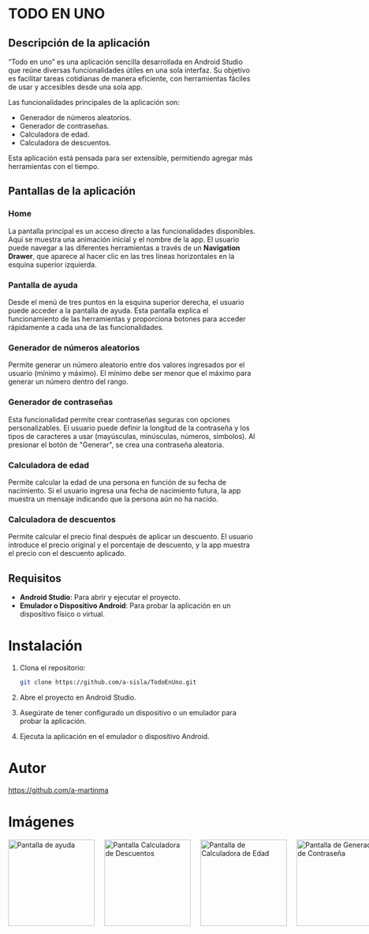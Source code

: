 # TODO EN UNO

## Descripción de la aplicación

“Todo en uno” es una aplicación sencilla desarrollada en Android Studio que reúne diversas funcionalidades útiles en una sola interfaz. Su objetivo es facilitar tareas cotidianas de manera eficiente, con herramientas fáciles de usar y accesibles desde una sola app.

Las funcionalidades principales de la aplicación son:

- Generador de números aleatorios.
- Generador de contraseñas.
- Calculadora de edad.
- Calculadora de descuentos.

Esta aplicación está pensada para ser extensible, permitiendo agregar más herramientas con el tiempo.

## Pantallas de la aplicación

### Home
La pantalla principal es un acceso directo a las funcionalidades disponibles. Aquí se muestra una animación inicial y el nombre de la app. El usuario puede navegar a las diferentes herramientas a través de un **Navigation Drawer**, que aparece al hacer clic en las tres líneas horizontales en la esquina superior izquierda.

### Pantalla de ayuda
Desde el menú de tres puntos en la esquina superior derecha, el usuario puede acceder a la pantalla de ayuda. Esta pantalla explica el funcionamiento de las herramientas y proporciona botones para acceder rápidamente a cada una de las funcionalidades.

### Generador de números aleatorios
Permite generar un número aleatorio entre dos valores ingresados por el usuario (mínimo y máximo). El mínimo debe ser menor que el máximo para generar un número dentro del rango.

### Generador de contraseñas
Esta funcionalidad permite crear contraseñas seguras con opciones personalizables. El usuario puede definir la longitud de la contraseña y los tipos de caracteres a usar (mayúsculas, minúsculas, números, símbolos). Al presionar el botón de "Generar", se crea una contraseña aleatoria.

### Calculadora de edad
Permite calcular la edad de una persona en función de su fecha de nacimiento. Si el usuario ingresa una fecha de nacimiento futura, la app muestra un mensaje indicando que la persona aún no ha nacido.

### Calculadora de descuentos
Permite calcular el precio final después de aplicar un descuento. El usuario introduce el precio original y el porcentaje de descuento, y la app muestra el precio con el descuento aplicado.

## Requisitos

- **Android Studio**: Para abrir y ejecutar el proyecto.
- **Emulador o Dispositivo Android**: Para probar la aplicación en un dispositivo físico o virtual.

# Instalación

1. Clona el repositorio:
   ```bash
   git clone https://github.com/a-sisla/TodoEnUno.git
   
2. Abre el proyecto en Android Studio.

3. Asegúrate de tener configurado un dispositivo o un emulador para probar la aplicación.

4. Ejecuta la aplicación en el emulador o dispositivo Android.

# Autor

https://github.com/a-martinma

# Imágenes

<div style="display: flex; gap: 20px;">
  <img src="img/pantallaAyuda.png" alt="Pantalla de ayuda" width="175"/>
  <img src="img/pantallaCalculadoraDescuentos.png" alt="Pantalla Calculadora de Descuentos" width="175"/>
  <img src="img/pantallaCalculadoraEdad.png" alt="Pantalla de Calculadora de Edad" width="175"/>
  <img src="img/pantallaGeneradorContraseña.png" alt="Pantalla de Generador de Contraseña" width="175"/>
  <img src="img/pantallaNumAleatorio.png" alt="Pantalla de Generador de Número Aleatorio" width="175"/>
</div>
